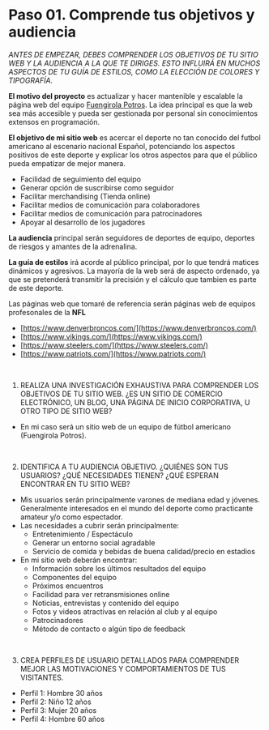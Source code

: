 # Paso 01. Comprende tus objetivos y audiencia
*ANTES DE EMPEZAR, DEBES COMPRENDER LOS OBJETIVOS DE TU SITIO WEB Y LA AUDIENCIA A LA QUE TE DIRIGES. ESTO INFLUIRÁ EN MUCHOS ASPECTOS DE TU GUÍA DE ESTILOS, COMO LA ELECCIÓN DE COLORES Y TIPOGRAFÍA.*

**El motivo del proyecto** es actualizar y hacer mantenible y escalable la página web del equipo [Fuengirola Potros](https://fuengirolapotros.com/). La idea principal es que la web sea más accesible y pueda ser gestionada por personal sin conocimientos extensos en programación.

**El objetivo de mi sitio web** es acercar el deporte no tan conocido del futbol americano al escenario nacional Español, potenciando los aspectos positivos de este deporte y explicar los otros aspectos para que el público pueda empatizar de mejor manera.
- Facilidad de seguimiento del equipo
- Generar opción de suscribirse como seguidor
- Facilitar merchandising (Tienda online)
- Facilitar medios de comunicación para colaboradores
- Facilitar medios de comunicación para patrocinadores
- Apoyar al desarrollo de los jugadores

**La audiencia** principal serán seguidores de deportes de equipo, deportes de riesgos y amantes de la adrenalina.

**La guía de estilos** irá acorde al público principal, por lo que tendrá matices dinámicos y agresivos. La mayoría de la web será de aspecto ordenado, ya que se pretenderá transmitir la precisión y el cálculo que tambien es parte de este deporte.

Las páginas web que tomaré de referencia serán páginas web de equipos profesonales de la **NFL**
* [https://www.denverbroncos.com/](https://www.denverbroncos.com/)
* [https://www.vikings.com/](https://www.vikings.com/)
* [https://www.steelers.com/](https://www.steelers.com/)
* [https://www.patriots.com/](https://www.patriots.com/)

<br>

1. REALIZA UNA INVESTIGACIÓN EXHAUSTIVA PARA COMPRENDER LOS
OBJETIVOS DE TU SITIO WEB. ¿ES UN SITIO DE COMERCIO ELECTRÓNICO, UN
BLOG, UNA PÁGINA DE INICIO CORPORATIVA, U OTRO TIPO DE SITIO WEB?
* En mi caso será un sitio web de un equipo de fútbol americano (Fuengirola Potros).

<br>

2. IDENTIFICA A TU AUDIENCIA OBJETIVO. ¿QUIÉNES SON TUS USUARIOS?
¿QUÉ NECESIDADES TIENEN? ¿QUÉ ESPERAN ENCONTRAR EN TU SITIO WEB?
* Mis usuarios serán principalmente varones de mediana edad y jóvenes. Generalmente interesados en el mundo del deporte como practicante amateur y/o como espectador.
* Las necesidades a cubrir serán principalmente:
    * Entretenimiento / Espectáculo
    * Generar un entorno social agradable
    * Servicio de comida y bebidas de buena calidad/precio en estadios
* En mi sitio web deberán encontrar:
    * Información sobre los últimos resultados del equipo
    * Componentes del equipo
    * Próximos encuentros
    * Facilidad para ver retransmisiones online
    * Noticias, entrevistas y contenido del equipo
    * Fotos y videos atractivas en relación al club y al equipo
    * Patrocinadores
    * Método de contacto o algún tipo de feedback

<br>

3. CREA PERFILES DE USUARIO DETALLADOS PARA COMPRENDER MEJOR LAS
MOTIVACIONES Y COMPORTAMIENTOS DE TUS VISITANTES.
* Perfil 1: Hombre 30 años
* Perfil 2: Niño 12 años
* Perfil 3: Mujer 20 años
* Perfil 4: Hombre 60 años